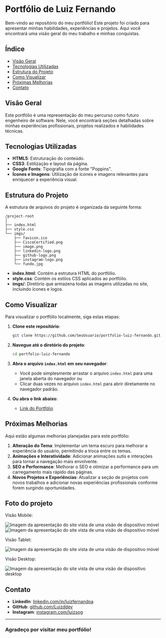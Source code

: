 # Portfólio de Luiz Fernando

Bem-vindo ao repositório do meu portfólio! Este projeto foi criado para apresentar minhas habilidades, experiências e projetos. Aqui você encontrará uma visão geral do meu trabalho e minhas conquistas.

## Índice

- [Visão Geral](#visão-geral)
- [Tecnologias Utilizadas](#tecnologias-utilizadas)
- [Estrutura do Projeto](#estrutura-do-projeto)
- [Como Visualizar](#como-visualizar)
- [Próximas Melhorias](#próximas-melhorias)
- [Contato](#contato)

## Visão Geral

Este portfólio é uma representação do meu percurso como futuro engenheiro de software. Nele, você encontrará seções detalhadas sobre minhas experiências profissionais, projetos realizados e habilidades técnicas.

## Tecnologias Utilizadas

- **HTML5**: Estruturação do conteúdo.
- **CSS3**: Estilização e layout da página.
- **Google Fonts**: Tipografia com a fonte "Poppins".
- **Ícones e Imagens**: Utilização de ícones e imagens relevantes para enriquecer a experiência visual.

## Estrutura do Projeto

A estrutura de arquivos do projeto é organizada da seguinte forma:

```
/project-root
│
├── index.html
├── style.css
└── imgs/
    ├── favicon.ico
    ├── CiscoCertified.png
    ├── image.png
    ├── linkedin-logo.png
    ├── github-logo.png
    ├── instagram-logo.png
    └── fundo.jpg
```

- **index.html**: Contém a estrutura HTML do portfólio.
- **style.css**: Contém os estilos CSS aplicados ao portfólio.
- **imgs/**: Diretório que armazena todas as imagens utilizadas no site, incluindo ícones e logos.

## Como Visualizar

Para visualizar o portfólio localmente, siga estas etapas:

1. **Clone este repositório**:
    ```sh
    git clone https://github.com/SeuUsuario/portfolio-luiz-fernando.git
    ```
2. **Navegue até o diretório do projeto**:
    ```sh
    cd portfolio-luiz-fernando
    ```
3. **Abra o arquivo `index.html` em seu navegador**:
    - Você pode simplesmente arrastar o arquivo `index.html` para uma janela aberta do navegador ou
    - Clicar duas vezes no arquivo `index.html` para abrir diretamente no navegador padrão.
  
4. **Ou abra o link abaixo**:
    - <a href="https://luizddev.github.io/portfolioluizddev/">Link do Portfólio</a>

## Próximas Melhorias

Aqui estão algumas melhorias planejadas para este portfólio:

1. **Alteração do Tema**: Implementar um tema escuro para melhorar a experiência do usuário, permitindo a troca entre os temas.
2. **Animações e Interatividade**: Adicionar animações sutis e interações para tornar a navegação mais envolvente.
3. **SEO e Performance**: Melhorar o SEO e otimizar a performance para um carregamento mais rápido das páginas.
4. **Novos Projetos e Experiências**: Atualizar a seção de projetos com novos trabalhos e adicionar novas experiências profissionais conforme forem surgindo oportunidades.

## Foto do projeto

Visão Mobile:

 <img src="imgs/Home_Mobile.png" alt="Imagem da apresentação do site vista de uma visão de dispositivo móvel">

 <img src="imgs/Home_About_Me.png" alt="Imagem da apresentação do site vista de uma visão de dispositivo móvel">

 Visão Tablet:

 <img src="imgs/Home_Tablet.png" alt="Imagem da apresentação do site vista de uma visão de dispositivo móvel">

  Visão Desktop:

 <img src="imgs/Home_Desktop.png" alt="Imagem da apresentação do site vista de uma visão de dispositivo desktop">

## Contato

- **LinkedIn**: [linkedin.com/in/luizfernandoa](https://www.linkedin.com/in/luizfernandoa/)
- **GitHub**: [github.com/Luizddev](https://github.com/Luizddev)
- **Instagram**: [instagram.com/luizsog](https://www.instagram.com/luizsog/)

---

### Agradeço por visitar meu portfólio!
